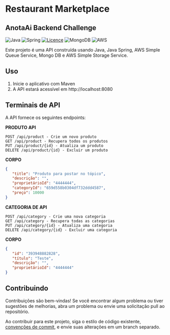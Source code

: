 # Restaurant Marketplace
## AnotaAi Backend Challenge

![Java](https://img.shields.io/badge/java-%23ED8B00.svg?style=for-the-badge&logo=openjdk&logoColor=white)
![Spring](https://img.shields.io/badge/spring-%236DB33F.svg?style=for-the-badge&logo=spring&logoColor=white)
[![Licence](https://img.shields.io/github/license/Ileriayo/markdown-badges?style=for-the-badge)]()
![MongoDB](https://img.shields.io/badge/MongoDB-%234ea94b.svg?style=for-the-badge&logo=mongodb&logoColor=white)
![AWS](https://img.shields.io/badge/AWS-%23FF9900.svg?style=for-the-badge&logo=amazon-aws&logoColor=white)

Este projeto é uma API construída usando Java, Java Spring, AWS Simple Queue Service, Mongo DB e AWS Simple Storage Service.


## Uso

1. Inicie o aplicativo com Maven
2. A API estará acessível em http://localhost:8080

## Terminais de API
A API fornece os seguintes endpoints:

**PRODUTO API**
```redução
POST /api/product - Crie um novo produto
GET /api/product - Recupera todos os produtos
PUT /api/product/{id} - Atualiza um produto
DELETE /api/product/{id} - Excluir um produto
```

**CORPO**
```json
{
   "title": "Produto para postar no tópico",
   "descrição": "",
   "proprietárioId": "4444444",
   "categoryId": "659d558b0304df732ddd4587",
   "preço": 10000
}
```

**CATEGORIA DE API**
```redução
POST /api/category - Crie uma nova categoria
GET /api/category - Recupera todas as categorias
PUT /api/category/{id} - Atualiza uma categoria
DELETE /api/category/{id} - Excluir uma categoria
```

**CORPO**
```json
{
   "id": "393948882828",
   "título": "Teste",
   "descrição": "",
   "proprietárioId": "4444444"
}
````

## Contribuindo

Contribuições são bem-vindas! Se você encontrar algum problema ou tiver sugestões de melhorias, abra um problema ou envie uma solicitação pull ao repositório.

Ao contribuir para este projeto, siga o estilo de código existente, [convenções de commit](https://www.conventionalcommits.org/en/v1.0.0/), e envie suas alterações em um branch separado.



